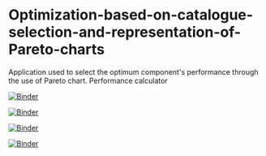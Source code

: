 # Optimization-based-on-catalogue-selection-and-representation-of-Pareto-charts
Application used to select the optimum component's performance through the use of Pareto chart. Performance calculator

[![Binder](https://mybinder.org/badge_logo.svg)](https://mybinder.org/v2/gh/aitorochotorena/Optimization-based-on-catalogue-selection-and-representation-of-Pareto-charts/filepath=3-Optimization_Catalogues_PerformanceCalc.ipynb/master?urlpath=voila)

[![Binder](https://mybinder.org/badge_logo.svg)](https://mybinder.org/v2/gh/aitorochotorena/Optimization-based-on-catalogue-selection-and-representation-of-Pareto-charts/master?urlpath=voila)

[![Binder](https://mybinder.org/badge_logo.svg)](https://mybinder.org/v2/gh/aitorochotorena/Optimization-based-on-catalogue-selection-and-representation-of-Pareto-charts/master)


[![Binder](https://mybinder.org/badge_logo.svg)](https://mybinder.org/v2/gh/aitorochotorena/Optimization-based-on-catalogue-selection-and-representation-of-Pareto-charts/master?filepath=3-Optimization_Catalogues_PerformanceCalc.ipynb?urlpath=voila)
